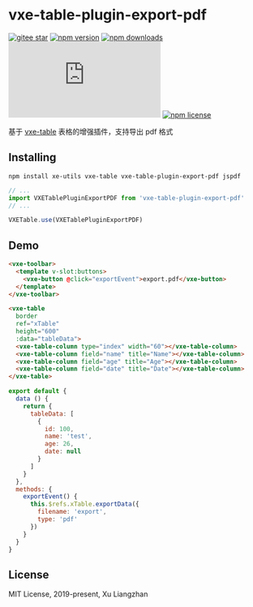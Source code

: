 # vxe-table-plugin-export-pdf

[![gitee star](https://gitee.com/xuliangzhan_admin/vxe-table-plugin-export-pdf/badge/star.svg?theme=dark)](https://gitee.com/xuliangzhan_admin/vxe-table-plugin-export-pdf/stargazers)
[![npm version](https://img.shields.io/npm/v/vxe-table-plugin-export-pdf.svg?style=flat-square)](https://www.npmjs.org/package/vxe-table-plugin-export-pdf)
[![npm downloads](https://img.shields.io/npm/dm/vxe-table-plugin-export-pdf.svg?style=flat-square)](http://npm-stat.com/charts.html?package=vxe-table-plugin-export-pdf)
[![gzip size: JS](http://img.badgesize.io/https://unpkg.com/vxe-table-plugin-export-pdf/dist/index.min.js?compression=gzip&label=gzip%20size:%20JS)](https://unpkg.com/vxe-table-plugin-export-pdf/dist/index.min.js)
[![npm license](https://img.shields.io/github/license/mashape/apistatus.svg)](https://github.com/xuliangzhan/vxe-table-plugin-export-pdf/blob/master/LICENSE)

基于 [vxe-table](https://github.com/xuliangzhan/vxe-table) 表格的增强插件，支持导出 pdf 格式

## Installing

```shell
npm install xe-utils vxe-table vxe-table-plugin-export-pdf jspdf
```

```javascript
// ...
import VXETablePluginExportPDF from 'vxe-table-plugin-export-pdf'
// ...

VXETable.use(VXETablePluginExportPDF)
```

## Demo

```html
<vxe-toolbar>
  <template v-slot:buttons>
    <vxe-button @click="exportEvent">export.pdf</vxe-button>
  </template>
</vxe-toolbar>

<vxe-table
  border
  ref="xTable"
  height="600"
  :data="tableData">
  <vxe-table-column type="index" width="60"></vxe-table-column>
  <vxe-table-column field="name" title="Name"></vxe-table-column>
  <vxe-table-column field="age" title="Age"></vxe-table-column>
  <vxe-table-column field="date" title="Date"></vxe-table-column>
</vxe-table>
```

```javascript
export default {
  data () {
    return {
      tableData: [
        {
          id: 100,
          name: 'test',
          age: 26,
          date: null
        }
      ]
    }
  },
  methods: {
    exportEvent() {
      this.$refs.xTable.exportData({
        filename: 'export',
        type: 'pdf'
      })
    }
  }
}
```

## License

MIT License, 2019-present, Xu Liangzhan
